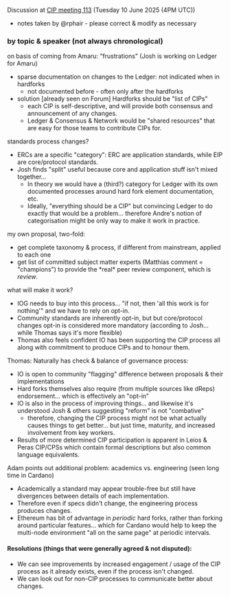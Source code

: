 Discussion at [CIP meeting 113](https://hackmd.io/@cip-editors/113) (Tuesday 10 June 2025 (4PM UTC))
- notes taken by @rphair - please correct & modify as necessary

### by topic & speaker (not always chronological)

on basis of coming from Amaru: "frustrations" (Josh is working on Ledger for Amaru)

- sparse documentation on changes to the Ledger: not indicated when in hardforks
  - not documented before - often only after the hardforks
- solution \[already seen on Forum\] Hardforks should be "list of CIPs"
  - each CIP is self-descriptive, and will provide both consensus and announcement of any changes.
  - Ledger & Consensus & Network would be "shared resources" that are easy for those teams to contribute CIPs for.

standards process changes?

- ERCs are a specific "category": ERC are application standards, while EIP are core/protocol standards.
- Josh finds "split" useful because core and application stuff isn't mixed together...
  - In theory we would have a (third?) category for Ledger with its own documented processes around hard fork element documentation, etc.
  - Ideally, "everything should be a CIP" but convincing Ledger to do exactly that would be a problem... therefore Andre's notion of categorisation might be only way to make it work in practice.

my own proposal, two-fold:

- get complete taxonomy & process, if different from mainstream, applied to each one
- get list of committed subject matter experts (Matthias comment = "champions") to provide the \*real\* peer review component, which is *review*.

what will make it work?

- IOG needs to buy into this process... "if not, then 'all this work is for nothing'" and we have to rely on opt-in.
- Community standards are inherently opt-in, but but core/protocol changes opt-in is considered more mandatory (according to Josh... while Thomas says it's more flexible)
- Thomas also feels confident IO has been supporting the CIP process all along with commitment to produce CIPs and to honour them.

Thomas: Naturally has check & balance of governance process:

- IO is open to community "flagging" difference between proposals & their implementations
- Hard forks themselves also require (from multiple sources like dReps) endorsement... which is effectively an "opt-in"
- IO is also in the process of improving things... and likewise it's understood Josh & others suggesting "reform" is not "combative"
  - therefore, changing the CIP process might not be what actually causes things to get better... but just time, maturity, and increased involvement from key workers.
- Results of more determined CIP participation is apparent in Leios & Peras CIP/CPSs which contain formal descriptions but also common language equivalents.

Adam points out additional problem: academics vs. engineering (seen long time in Cardano)

- Academically a standard may appear trouble-free but still have divergences between details of each implementation.
- Therefore even if specs didn't change, the engineering process produces changes.
- Ethereum has bit of advantage in *periodic* hard forks, rather than forking around particular features... which for Cardano would help to keep the multi-node environment "all on the same page" at periodic intervals.

#### Resolutions (things that were generally agreed & not disputed):

- We can see improvements by increased engagement / usage of the CIP process as it already exists, even if the process isn't changed.
- We can look out for non-CIP processes to communicate better about changes.
